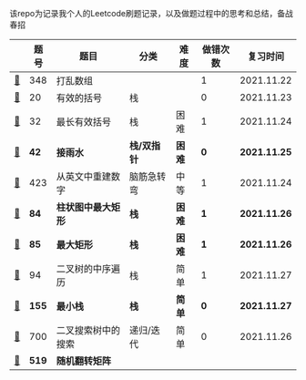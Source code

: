 该repo为记录我个人的Leetcode刷题记录，以及做题过程中的思考和总结，备战春招

|                           | 题号    | 题目                 | 分类          | 难度     | 做错次数 | 复习时间       |
| ------------------------- | ------- | -------------------- | ------------- | -------- | -------- | -------------- |
| [📕](348.打乱数组.md)      | 348     | 打乱数组             |               |          | 1        | 2021.11.22     |
| [📕](20.有效的括号.md)     | 20      | 有效的括号           | 栈            |          | 0        | 2021.11.23     |
| [📕](32.最长有效括号)      | 32      | 最长有效括号         | 栈            | 困难     | 1        | 2021.11.24     |
| [📕](42.接雨水)            | **42**  | **接雨水**           | **栈/双指针** | **困难** | **0**    | **2021.11.25** |
| [📕](423.从英文中重建数字) | 423     | 从英文中重建数字     | 脑筋急转弯    | 中等     | 1        | 2021.11.24     |
| [📕](84.柱状图中最大矩形)  | **84**  | **柱状图中最大矩形** | **栈**        | **困难** | **1**    | **2021.11.26** |
| [📕](85.最大矩形)          | **85**  | **最大矩形**         | **栈**        | **困难** | **1**    | **2021.11.26** |
| [📕](94.二叉树的中序遍历)  | 94      | 二叉树的中序遍历     | 栈            | 简单     | 1        | 2021.11.27     |
| [📕](155.最小栈)           | **155** | **最小栈**           | **栈**        | **简单** | **0**    | **2021.11.27** |
| [📕](700.二叉搜索树中搜索) | 700     | 二叉搜索树中的搜索   | 递归/迭代     | 简单     | 0        | 2021.11.26     |
| [📕](519.随机翻转矩阵)     | **519** | **随机翻转矩阵**     |               |          |          |                |

